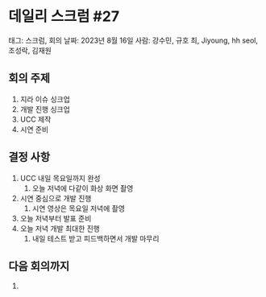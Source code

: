 # 데일리 스크럼 #27

태그: 스크럼, 회의
날짜: 2023년 8월 16일
사람: 강수민, 규호 최, Jiyoung, hh seol, 조성락, 김재원

## 회의 주제

1. 지라 이슈 싱크업
2. 개발 진행 싱크업
3. UCC 제작
4. 시연 준비

## 결정 사항

1. UCC 내일 목요일까지 완성
    1. 오늘 저녁에 다같이 화상 화면 촬영
2. 시연 중심으로 개발 진행
    1. 시연 영상은 목요일 저녁에 촬영
3. 오늘 저녁부터 발표 준비
4. 오늘 저녁 개발 최대한 진행
    1. 내일 테스트 받고 피드백하면서 개발 마무리

## 다음 회의까지

1.